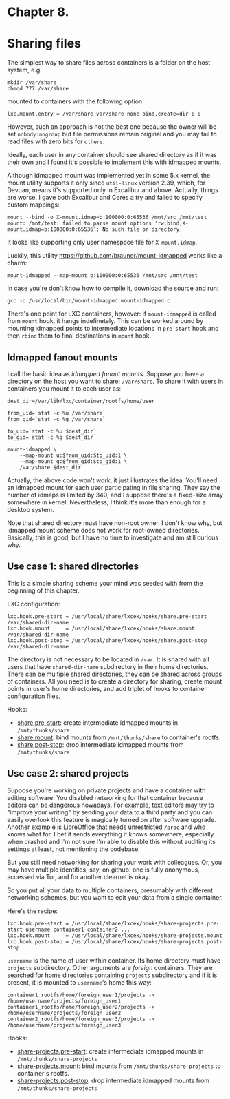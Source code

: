 # Chapter 8.
# Sharing files

The simplest way to share files across containers is a folder on the host system, e.g.
```
mkdir /var/share
chmod 777 /var/share
```

mounted to containers with the following option:

```
lxc.mount.entry = /var/share var/share none bind,create=dir 0 0
```

However, such an approach is not the best one because the owner will be set `nobody:nogroup`
but file permissions remain original and you may fail to read files with zero bits for `others`.

Ideally, each user in any container should see shared directory as if it was their own
and I found it's possible to implement this with idmapped mounts.

Although idmapped mount was implemented yet in some 5.x kernel, the mount utility
supports it only since `util-linux` version 2.39, which, for Devuan, means it's
supported only in Excalibur and above.
Actually, things are worse.
I gave both Excalibur and Ceres a try and failed to specify custom mappings:
```
mount --bind -o X-mount.idmap=b:100000:0:65536 /mnt/src /mnt/test
mount: /mnt/test: failed to parse mount options 'rw,bind,X-mount.idmap=b:100000:0:65536': No such file or directory.
```
It looks like supporting only user namespace file for `X-mount.idmap`.

Luckily, this utility https://github.com/brauner/mount-idmapped works like a charm:
```
mount-idmapped --map-mount b:100000:0:65536 /mnt/src /mnt/test
```

In case you're don't know how to compile it, download the source and run:
```
gcc -o /usr/local/bin/mount-idmapped mount-idmapped.c
```

There's one point for LXC containers, however: if `mount-idmapped` is called
from `mount` hook, it hangs indefinetely.
This can be worked around by mounting idmapped points to intermediate
locations in `pre-start` hook and then `rbind` them to final destinations
in `mount` hook.

## Idmapped fanout mounts

I call the basic idea as _idmapped fanout mounts_.
Suppose you have a directory on the host you want to share: `/var/share`.
To share it with users in containers you mount it to each user as:
```
dest_dir=/var/lib/lxc/container/rootfs/home/user

from_uid=`stat -c %u /var/share`
from_gid=`stat -c %g /var/share`

to_uid=`stat -c %u $dest_dir`
to_gid=`stat -c %g $dest_dir`

mount-idmapped \
    --map-mount u:$from_uid:$to_uid:1 \
    --map-mount g:$from_gid:$to_gid:1 \
    /var/share $dest_dir
```
Actually, the above code won't work, it just illustrates the idea.
You'll need an idmapped mount for each user participating in file sharing.
They say the number of idmaps is limited by 340, and I suppose
there's a fixed-size array somewhere in kernel.
Nevertheless, I think it's more than enough for a desktop system.

Note that shared directory must have non-root owner.
I don't know why, but idmapped mount scheme does not work
for root-owned directories. Basically, this is good, but I have no
time to investigate and am still curious why.

## Use case 1: shared directories

This is a simple sharing scheme your mind was seeded with from the beginning of this chapter.

LXC configuration:
```
lxc.hook.pre-start = /usr/local/share/lxcex/hooks/share.pre-start /var/shared-dir-name
lxc.hook.mount     = /usr/local/share/lxcex/hooks/share.mount     /var/shared-dir-name
lxc.hook.post-stop = /usr/local/share/lxcex/hooks/share.post-stop /var/shared-dir-name
```

The directory is not necessary to be located in `/var`.
It is shared with all users that have `shared-dir-name` subdirectory in their home directories.
There can be multiple shared directories, they can be shared across groups of containers.
All you need is to create a directory for sharing, create mount points in user's home directories,
and add triplet of hooks to container configuration files.

Hooks:
* [share.pre-start](https://github.com/amateur80lvl/lxcex/tree/main/base-system/usr/local/share/lxcex/hooks/share.pre-start):
  create intermediate idmapped mounts in `/mnt/thunks/share`
* [share.mount](https://github.com/amateur80lvl/lxcex/tree/main/base-system/usr/local/share/lxcex/hooks/share.mount):
  bind mounts from `/mnt/thunks/share` to container's rootfs.
* [share.post-stop](https://github.com/amateur80lvl/lxcex/tree/main/base-system/usr/local/share/lxcex/hooks/share.post-stop):
  drop intermediate idmapped mounts from `/mnt/thunks/share`

## Use case 2: shared projects

Suppose you're working on private projects and have a container with editing software.
You disabled networking for that container because editors can be dangerous nowadays.
For example, text editors may try to "improve your writing" by sending your data
to a third party and you can easily overlook this feature is magically turned on after
software upgrade.
Another example is LibreOffice that needs unrestricted `/proc` and who knows what for.
I bet it sends everything it knows somewhere, especially when crashed and I'm not sure
I'm able to disable this without auditing its settings at least, not mentioning the codebase.

But you still need networking for sharing your work with colleagues.
Or, you may have multiple identities, say, on github:
one is fully anonymous, accessed via Tor, and for another clearnet is okay.

So you put all your data to multiple containers, presumably with different networking schemes,
but you want to edit your data from a single container.

Here's the recipe:
```
lxc.hook.pre-start = /usr/local/share/lxcex/hooks/share-projects.pre-start username container1 container2 ...
lxc.hook.mount     = /usr/local/share/lxcex/hooks/share-projects.mount
lxc.hook.post-stop = /usr/local/share/lxcex/hooks/share-projects.post-stop
```

`username` is the name of user within container. Its home directory must have `projects` subdirectory.
Other arguments are _foreign_ containers. They are searched for home directories containing
`projects` subdirectory and if it is present, it is mounted to `username`'s home this way:
```
container1_rootfs/home/foreign_user1/projects -> /home/username/projects/foreign_user1
container1_rootfs/home/foreign_user2/projects -> /home/username/projects/foreign_user2
container2_rootfs/home/foreign_user3/projects -> /home/username/projects/foreign_user3
```

Hooks:
* [share-projects.pre-start](https://github.com/amateur80lvl/lxcex/tree/main/base-system/usr/local/share/lxcex/hooks/share-projects.pre-start):
  create intermediate idmapped mounts in `/mnt/thunks/share-projects`
* [share-projects.mount](https://github.com/amateur80lvl/lxcex/tree/main/base-system/usr/local/share/lxcex/hooks/share-projects.mount):
  bind mounts from `/mnt/thunks/share-projects` to container's rootfs.
* [share-projects.post-stop](https://github.com/amateur80lvl/lxcex/tree/main/base-system/usr/local/share/lxcex/hooks/share-projects.post-stop):
  drop intermediate idmapped mounts from `/mnt/thunks/share-projects`
